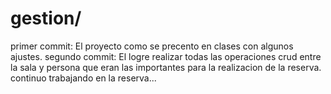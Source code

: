 # gestion/ 
primer commit: El proyecto como se precento en clases con algunos ajustes.
segundo commit: El logre realizar todas las operaciones crud entre la sala y persona que eran las importantes para la realizacion de la reserva. continuo trabajando en la reserva...
